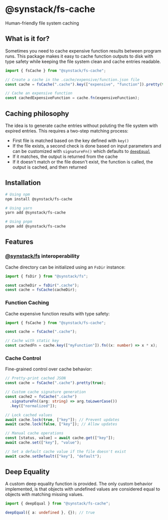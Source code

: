 # @synstack/fs-cache

Human-friendly file system caching

## What is it for?

Sometimes you need to cache expensive function results between program runs. This package makes it easy to cache function outputs to disk with type safety while keeping the file system clean and cache entries readable.

```typescript
import { fsCache } from "@synstack/fs-cache";

// Create a cache in the .cache/expensive/function.json file
const cache = fsCache(".cache").key(["expensive", "function"]).pretty(true);

// Cache an expensive function
const cachedExpensiveFunction = cache.fn(expensiveFunction);
```

## Caching philosophy

The idea is to generate cache entries without poluting the file system with expired entries. This requires a two-step matching process:

- First file is matched based on the key defined with `key()`
- If the file exists, a second check is done based on input parameters and can be customized with `signatureFn()` which defaults to [`deepEqual`](#Deep-Equality)
- If it matches, the output is returned from the cache
- If it doesn't match or the file doesn't exist, the function is called, the output is cached, and then returned

## Installation

```bash
# Using npm
npm install @synstack/fs-cache

# Using yarn
yarn add @synstack/fs-cache

# Using pnpm
pnpm add @synstack/fs-cache
```

## Features

### [@synstack/fs](../fs/README.md) interoperability

Cache directory can be initialized using an `FsDir` instance:

```typescript
import { fsDir } from "@synstack/fs";

const cacheDir = fsDir(".cache");
const cache = fsCache(cacheDir);
```

### Function Caching

Cache expensive function results with type safety:

```typescript
import { fsCache } from "@synstack/fs-cache";

const cache = fsCache(".cache");

// Cache with static key
const cachedFn = cache.key(["myFunction"]).fn((x: number) => x * x);
```

### Cache Control

Fine-grained control over cache behavior:

```typescript
// Pretty-print cached JSON
const cache = fsCache(".cache").pretty(true);

// Custom cache signature generation
const cache2 = fsCache(".cache")
  .signatureFn((arg: string) => arg.toLowerCase())
  .key(["normalized"]);

// Lock cached values
await cache.lock(true, ["key"]); // Prevent updates
await cache.lock(false, ["key"]); // Allow updates

// Manual cache operations
const [status, value] = await cache.get(["key"]);
await cache.set(["key"], "value");

// Set a default cache value if the file doesn't exist
await cache.setDefault(["key"], "default");
```

## Deep Equality

A custom deep equality function is provided.
The only custom behavior implemented, is that objects with undefined values are considered equal to objects with matching missing values.

```typescript
import { deepEqual } from "@synstack/fs-cache";

deepEqual({ a: undefined }, {}); // true
```
